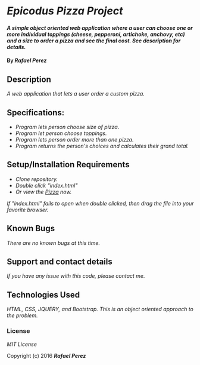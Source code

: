 # _Epicodus Pizza Project_

#### _A simple object oriented web application where a user can choose one or more individual toppings (cheese, pepperoni, artichoke, anchovy, etc) and a size to order a pizza and see the final cost. See description for details._

#### By _**Rafael Perez**_

## Description

_A web application that lets a user order a custom pizza._


## Specifications:

* _Program lets person choose size of pizza_.
* _Program let person choose toppings._
* _Program lets person order more than one pizza._
* _Program returns the person's choices and calculates their grand total._
## Setup/Installation Requirements

* _Clone repository._
* _Double click "index.html"_
* _Or view the [Pizza](https://doohinkus.github.io/pizza/) now._


_If "index.html" fails to open when double clicked, then drag the file into your favorite browser._

## Known Bugs

_There are no known bugs at this time._

## Support and contact details

_If you have any issue with this code, please contact me._

## Technologies Used

_HTML, CSS, JQUERY, and Bootstrap. This is an object oriented approach to the problem._

### License

*MIT License*

Copyright (c) 2016 **_Rafael Perez_**
